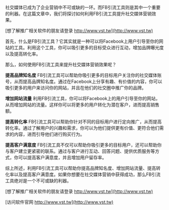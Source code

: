 社交媒体已成为了企业营销中不可或缺的一环。而FB引流工具则是其中一个重要的利器。在这篇文章中，我们将探讨如何利用FB引流工具提升社交媒体营销效果。

[想了解推广相关软件的朋友请登录 http://www.vst.tw](http://www.vst.tw)

首先，什么是FB引流工具？它其实就是一种可以将Facebook上用户引导至你的网站的工具。利用这个工具，你可以吸引更多的目标受众进行互动，增加品牌曝光度以及提高转化率。

那么，如何使用FB引流工具来提升社交媒体营销效果呢？

**提高品牌知名度**
FB引流工具可以帮助你吸引更多的目标用户关注你的社交媒体账号，从而提高品牌知名度。通过在Facebook上分享有趣、有价值的内容，你可以吸引更多的用户来访问你的网站，并且在他们的社交圈中推广你的品牌。

**增加网站流量**
利用FB引流工具，你可以将Facebook上的用户引导至你的网站，从而增加网站的流量。这样你可以将更多的用户转化为潜在客户，进而提高销售额。

**提高转化率**
FB引流工具可以帮助你针对不同的目标用户进行定向推广，从而提高转化率。通过了解用户的兴趣和需求，你可以为他们提供更有价值、更符合他们需求的内容，进而引导他们进行购买行为。

**提高客户满意度**
FB引流工具不仅可以帮助你吸引更多的目标用户，还可以帮助你与客户建立更紧密的联系。通过与客户进行互动、回答问题、提供优质服务等方式，你可以提高客户满意度，并且增加用户留存率。

综上所述，利用FB引流工具可以帮助你提高品牌知名度、增加网站流量、提高转化率以及提高客户满意度。如果你想要在社交媒体营销中获得成功，那么FB引流工具绝对是一个不可或缺的利器。

[想了解推广相关软件的朋友请登录 http://www.vst.tw](http://www.vst.tw)


[访问软件官网 http://www.vst.tw](http://www.vst.tw)
